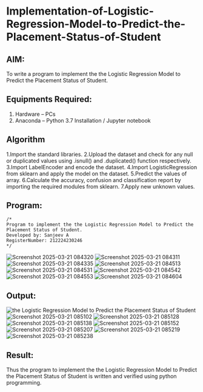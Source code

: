 # Implementation-of-Logistic-Regression-Model-to-Predict-the-Placement-Status-of-Student

## AIM:
To write a program to implement the the Logistic Regression Model to Predict the Placement Status of Student.

## Equipments Required:
1. Hardware – PCs
2. Anaconda – Python 3.7 Installation / Jupyter notebook

## Algorithm
1.Import the standard libraries.
2.Upload the dataset and check for any null or duplicated values using .isnull() and .duplicated() function respectively.
3.Import LabelEncoder and encode the dataset.
4.Import LogisticRegression from sklearn and apply the model on the dataset.
5.Predict the values of array.
6.Calculate the accuracy, confusion and classification report by importing the required modules from sklearn.
7.Apply new unknown values.

## Program:
```
/*
Program to implement the the Logistic Regression Model to Predict the Placement Status of Student.
Developed by: Sanjeev A
RegisterNumber: 212224230246 
*/
```
![Screenshot 2025-03-21 084320](https://github.com/user-attachments/assets/7555c0f5-f0fd-4613-b095-f1b7fab9ab26)
![Screenshot 2025-03-21 084311](https://github.com/user-attachments/assets/7e489577-ccad-4c0d-8206-0f8d7ad34092)
![Screenshot 2025-03-21 084335](https://github.com/user-attachments/assets/54091851-7bf9-4200-9072-579ed174a70a)
![Screenshot 2025-03-21 084513](https://github.com/user-attachments/assets/588faa5b-f8ac-4be2-8867-965f46a74b25)
![Screenshot 2025-03-21 084531](https://github.com/user-attachments/assets/12737bf8-e2c3-4966-bfdd-7d51947793dc)
![Screenshot 2025-03-21 084542](https://github.com/user-attachments/assets/98aa6c74-9bac-4dcf-9fb2-5649a0ff8a86)
![Screenshot 2025-03-21 084553](https://github.com/user-attachments/assets/6a9410dc-790b-46a2-8f5b-b6666f723b19)
![Screenshot 2025-03-21 084604](https://github.com/user-attachments/assets/691bbbae-e734-4964-b5db-8f67adf9969b)


## Output:
![the Logistic Regression Model to Predict the Placement Status of Student](sam.png)
![Screenshot 2025-03-21 085102](https://github.com/user-attachments/assets/9e1b6a09-f83b-49c2-9396-9e2826a647a6)
![Screenshot 2025-03-21 085128](https://github.com/user-attachments/assets/22e3481f-1e18-42a9-83bc-f2be73ba5015)
![Screenshot 2025-03-21 085138](https://github.com/user-attachments/assets/c2786d00-fbfb-41b3-943b-b1f13a7440f2)
![Screenshot 2025-03-21 085152](https://github.com/user-attachments/assets/15d72726-76f9-4c74-bc40-0e2d2ba6e7b2)
![Screenshot 2025-03-21 085207](https://github.com/user-attachments/assets/cf7542fa-9235-4a58-9cea-225d6d13df00)
![Screenshot 2025-03-21 085219](https://github.com/user-attachments/assets/71ba6ce0-801d-41c1-a379-4b7ab612f026)
![Screenshot 2025-03-21 085238](https://github.com/user-attachments/assets/8d750d10-e2fa-4495-bb65-5952135a0e00)



## Result:
Thus the program to implement the the Logistic Regression Model to Predict the Placement Status of Student is written and verified using python programming.
